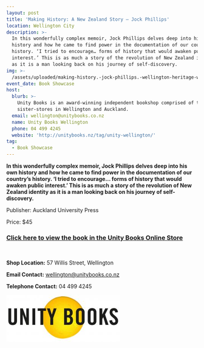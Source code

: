 ```yaml
---
layout: post
title: 'Making History: A New Zealand Story – Jock Phillips'
location: Wellington City
description: >-
  In this wonderfully complex memoir, Jock Phillips delves deep into his own
  history and how he came to find power in the documentation of our country’s
  history. ‘I tried to encourage… forms of history that would awaken public
  interest.’ This is as much a story of the revolution of New Zealand identity
  as it is a man looking back on his journey of self-discovery. 
img: >-
  /assets/uploaded/making-history.-jock-phillips.-wellington-heritage-week-2019-min.jpg
event_date: Book Showcase
host:
  blurb: >-
    Unity Books is an award-winning independent bookshop comprised of two
    sister-stores in Wellington and Auckland.
  email: wellington@unitybooks.co.nz
  name: Unity Books Wellington
  phone: 04 499 4245
  website: 'http://unitybooks.nz/tag/unity-wellington/'
tag:
  - Book Showcase
---
```

**In this wonderfully complex memoir, Jock Phillips delves deep into his own history and how he came to find power in the documentation of our country’s history. ‘I tried to encourage… forms of history that would awaken public interest.’ This is as much a story of the revolution of New Zealand identity as it is a man looking back on his journey of self-discovery.**

Publisher: Auckland University Press

Price: $45

### [Click here to view the book in the Unity Books Online Store](http://www.unitybooksonline.co.nz/nz-non-fiction/nz-biography/making-history-a-nz-story)

<br>

**Shop Location:** 57 Willis Street, Wellington

**Email Contact:** wellington@unitybooks.co.nz

**Telephone Contact:** 04 499 4245

<img src="/assets/uploaded/unity-books-logo.jpg" alt="Unity Books Wellington Heritage Week" class="responsive">
